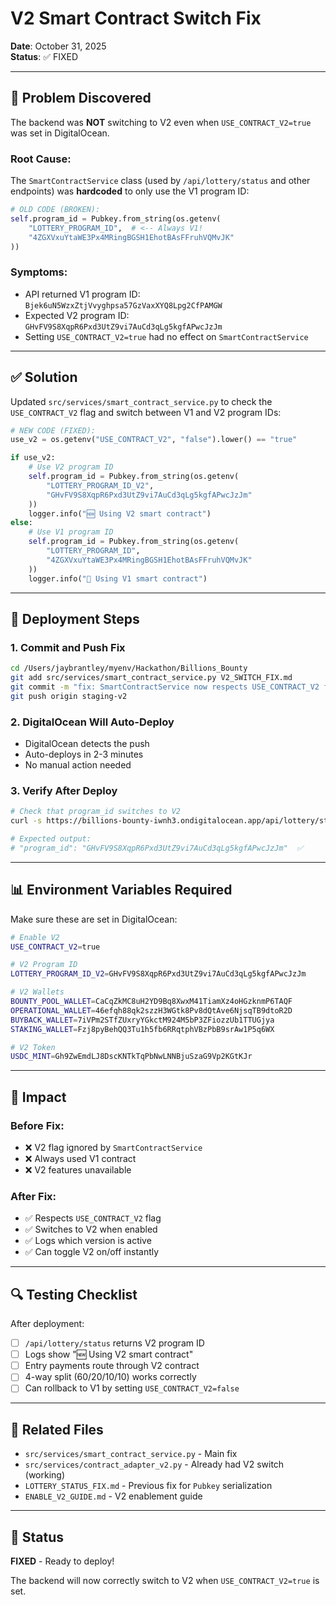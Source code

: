 # V2 Smart Contract Switch Fix

**Date**: October 31, 2025  
**Status**: ✅ FIXED

---

## 🐛 Problem Discovered

The backend was **NOT** switching to V2 even when `USE_CONTRACT_V2=true` was set in DigitalOcean.

### Root Cause:
The `SmartContractService` class (used by `/api/lottery/status` and other endpoints) was **hardcoded** to only use the V1 program ID:

```python
# OLD CODE (BROKEN):
self.program_id = Pubkey.from_string(os.getenv(
    "LOTTERY_PROGRAM_ID",  # <-- Always V1!
    "4ZGXVxuYtaWE3Px4MRingBGSH1EhotBAsFFruhVQMvJK"
))
```

### Symptoms:
- API returned V1 program ID: `Bjek6uN5WzxZtjVvyghpsa57GzVaxXYQ8Lpg2CfPAMGW`
- Expected V2 program ID: `GHvFV9S8XqpR6Pxd3UtZ9vi7AuCd3qLg5kgfAPwcJzJm`
- Setting `USE_CONTRACT_V2=true` had no effect on `SmartContractService`

---

## ✅ Solution

Updated `src/services/smart_contract_service.py` to check the `USE_CONTRACT_V2` flag and switch between V1 and V2 program IDs:

```python
# NEW CODE (FIXED):
use_v2 = os.getenv("USE_CONTRACT_V2", "false").lower() == "true"

if use_v2:
    # Use V2 program ID
    self.program_id = Pubkey.from_string(os.getenv(
        "LOTTERY_PROGRAM_ID_V2",
        "GHvFV9S8XqpR6Pxd3UtZ9vi7AuCd3qLg5kgfAPwcJzJm"
    ))
    logger.info("🆕 Using V2 smart contract")
else:
    # Use V1 program ID
    self.program_id = Pubkey.from_string(os.getenv(
        "LOTTERY_PROGRAM_ID",
        "4ZGXVxuYtaWE3Px4MRingBGSH1EhotBAsFFruhVQMvJK"
    ))
    logger.info("📌 Using V1 smart contract")
```

---

## 🚀 Deployment Steps

### 1. Commit and Push Fix
```bash
cd /Users/jaybrantley/myenv/Hackathon/Billions_Bounty
git add src/services/smart_contract_service.py V2_SWITCH_FIX.md
git commit -m "fix: SmartContractService now respects USE_CONTRACT_V2 flag"
git push origin staging-v2
```

### 2. DigitalOcean Will Auto-Deploy
- DigitalOcean detects the push
- Auto-deploys in 2-3 minutes
- No manual action needed

### 3. Verify After Deploy
```bash
# Check that program_id switches to V2
curl -s https://billions-bounty-iwnh3.ondigitalocean.app/api/lottery/status | python3 -m json.tool

# Expected output:
# "program_id": "GHvFV9S8XqpR6Pxd3UtZ9vi7AuCd3qLg5kgfAPwcJzJm"  ✅
```

---

## 📊 Environment Variables Required

Make sure these are set in DigitalOcean:

```bash
# Enable V2
USE_CONTRACT_V2=true

# V2 Program ID
LOTTERY_PROGRAM_ID_V2=GHvFV9S8XqpR6Pxd3UtZ9vi7AuCd3qLg5kgfAPwcJzJm

# V2 Wallets
BOUNTY_POOL_WALLET=CaCqZkMC8uH2YD9Bq8XwxM41TiamXz4oHGzknmP6TAQF
OPERATIONAL_WALLET=46efqh88qk2szzH3WGtk8Pv8dQtAve6NjsqTB9dtoR2D
BUYBACK_WALLET=7iVPm2STfZUxryYGkctM924M5bP3ZFiozzUb1TTUGjya
STAKING_WALLET=Fzj8pyBehQQ3Tu1h5fb6RRqtphVBzPbB9srAw1P5q6WX

# V2 Token
USDC_MINT=Gh9ZwEmdLJ8DscKNTkTqPbNwLNNBjuSzaG9Vp2KGtKJr
```

---

## 🎯 Impact

### Before Fix:
- ❌ V2 flag ignored by `SmartContractService`
- ❌ Always used V1 contract
- ❌ V2 features unavailable

### After Fix:
- ✅ Respects `USE_CONTRACT_V2` flag
- ✅ Switches to V2 when enabled
- ✅ Logs which version is active
- ✅ Can toggle V2 on/off instantly

---

## 🔍 Testing Checklist

After deployment:

- [ ] `/api/lottery/status` returns V2 program ID
- [ ] Logs show "🆕 Using V2 smart contract"
- [ ] Entry payments route through V2 contract
- [ ] 4-way split (60/20/10/10) works correctly
- [ ] Can rollback to V1 by setting `USE_CONTRACT_V2=false`

---

## 📝 Related Files

- `src/services/smart_contract_service.py` - Main fix
- `src/services/contract_adapter_v2.py` - Already had V2 switch (working)
- `LOTTERY_STATUS_FIX.md` - Previous fix for `Pubkey` serialization
- `ENABLE_V2_GUIDE.md` - V2 enablement guide

---

## 🎉 Status

**FIXED** - Ready to deploy!

The backend will now correctly switch to V2 when `USE_CONTRACT_V2=true` is set.

